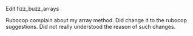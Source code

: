 Edit fizz_buzz_arrays

Rubocop complain about my array method. Did change it to the rubocop suggestions. Did not really understood the reason of such changes.
